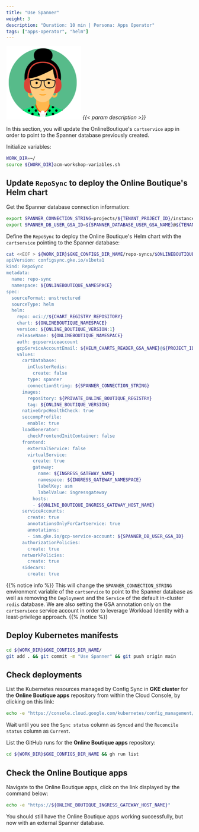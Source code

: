 ```yaml
---
title: "Use Spanner"
weight: 3
description: "Duration: 10 min | Persona: Apps Operator"
tags: ["apps-operator", "helm"]
---
```

![Apps Operator](/images/apps-operator.png)
_{{< param description >}}_

In this section, you will update the OnlineBoutique's `cartservice` app in order to point to the Spanner database previously created.

Initialize variables:
```Bash
WORK_DIR=~/
source ${WORK_DIR}acm-workshop-variables.sh
```

## Update `RepoSync` to deploy the Online Boutique's Helm chart

Get the Spanner database connection information:
```Bash
export SPANNER_CONNECTION_STRING=projects/${TENANT_PROJECT_ID}/instances/${SPANNER_INSTANCE_NAME}/databases/${SPANNER_DATABASE_NAME}
export SPANNER_DB_USER_GSA_ID=${SPANNER_DATABASE_USER_GSA_NAME}@${TENANT_PROJECT_ID}.iam.gserviceaccount.com
```

Define the `RepoSync` to deploy the Online Boutique's Helm chart with the `cartservice` pointing to the Spanner database:
```Bash
cat <<EOF > ${WORK_DIR}$GKE_CONFIGS_DIR_NAME/repo-syncs/$ONLINEBOUTIQUE_NAMESPACE/repo-sync.yaml
apiVersion: configsync.gke.io/v1beta1
kind: RepoSync
metadata:
  name: repo-sync
  namespace: ${ONLINEBOUTIQUE_NAMESPACE}
spec:
  sourceFormat: unstructured
  sourceType: helm
  helm:
    repo: oci://${CHART_REGISTRY_REPOSITORY}
    chart: ${ONLINEBOUTIQUE_NAMESPACE}
    version: ${ONLINE_BOUTIQUE_VERSION:1}
    releaseName: ${ONLINEBOUTIQUE_NAMESPACE}
    auth: gcpserviceaccount
    gcpServiceAccountEmail: ${HELM_CHARTS_READER_GSA_NAME}@${PROJECT_ID}.iam.gserviceaccount.com
    values:
      cartDatabase:
        inClusterRedis:
          create: false
        type: spanner
        connectionString: ${SPANNER_CONNECTION_STRING}
      images:
        repository: ${PRIVATE_ONLINE_BOUTIQUE_REGISTRY}
        tag: ${ONLINE_BOUTIQUE_VERSION}
      nativeGrpcHealthCheck: true
      seccompProfile:
        enable: true
      loadGenerator:
        checkFrontendInitContainer: false
      frontend:
        externalService: false
        virtualService:
          create: true
          gateway:
            name: ${INGRESS_GATEWAY_NAME}
            namespace: ${INGRESS_GATEWAY_NAMESPACE}
            labelKey: asm
            labelValue: ingressgateway
          hosts:
          - ${ONLINE_BOUTIQUE_INGRESS_GATEWAY_HOST_NAME}
      serviceAccounts:
        create: true
        annotationsOnlyForCartservice: true
        annotations:
        - iam.gke.io/gcp-service-account: ${SPANNER_DB_USER_GSA_ID}
      authorizationPolicies:
        create: true
      networkPolicies:
        create: true
      sidecars:
        create: true
```

{{% notice info %}}
This will change the `SPANNER_CONNECTION_STRING` environment variable of the `cartservice` to point to the Spanner database as well as removing the `Deployment` and the `Service` of the default in-cluster `redis` database. We are also setting the GSA annotation only on the `cartserviece` service account in order to leverage Workload Identity with a least-privilege approach.
{{% /notice %}}

## Deploy Kubernetes manifests

```Bash
cd ${WORK_DIR}$GKE_CONFIGS_DIR_NAME/
git add . && git commit -m "Use Spanner" && git push origin main
```

## Check deployments

List the Kubernetes resources managed by Config Sync in **GKE cluster** for the **Online Boutique apps** repository from within the Cloud Console, by clicking on this link:
```Bash
echo -e "https://console.cloud.google.com/kubernetes/config_management/packages?project=${TENANT_PROJECT_ID}"
```
Wait until you see the `Sync status` column as `Synced` and the `Reconcile status` column as `Current`.

List the GitHub runs for the **Online Boutique apps** repository:
```Bash
cd ${WORK_DIR}$GKE_CONFIGS_DIR_NAME && gh run list
```

## Check the Online Boutique apps

Navigate to the Online Boutique apps, click on the link displayed by the command below:
```Bash
echo -e "https://${ONLINE_BOUTIQUE_INGRESS_GATEWAY_HOST_NAME}"
```

You should still have the Online Boutique apps working successfully, but now with an external Spanner database.